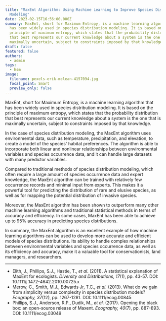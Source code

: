 ```yaml
---
title: "MaxEnt Algorithm: Using Machine Learning to Improve Species Distribution
  Modeling"
date: 2023-02-15T16:56:00.000Z
summary: MaxEnt, short for Maximum Entropy, is a machine learning algorithm that
  has been widely used in species distribution modeling. It is based on the
  principle of maximum entropy, which states that the probability distribution
  that best represents our current knowledge about a system is the one that is
  maximally uncertain, subject to constraints imposed by that knowledge.
draft: false
featured: false
authors:
  - admin
tags:
  - hsm
image:
  filename: pexels-erik-mclean-4157094.jpg
  focal_point: Smart
  preview_only: false
---
```

<!-- wp:paragraph -->

<p>MaxEnt, short for Maximum Entropy, is a machine learning algorithm that has been widely used in species distribution modeling. It is based on the principle of maximum entropy, which states that the probability distribution that best represents our current knowledge about a system is the one that is maximally uncertain, subject to constraints imposed by that knowledge.</p>
<!-- /wp:paragraph -->

<!-- wp:paragraph -->

<p>In the case of species distribution modeling, the MaxEnt algorithm uses environmental data, such as temperature, precipitation, and elevation, to create a model of the species' habitat preferences. The algorithm is able to incorporate both linear and nonlinear relationships between environmental variables and species occurrence data, and it can handle large datasets with many predictor variables.</p>
<!-- /wp:paragraph -->

<!-- wp:paragraph -->

<p>Compared to traditional methods of species distribution modeling, which often require a large amount of species occurrence data and expert knowledge, the MaxEnt algorithm can be trained with relatively few occurrence records and minimal input from experts. This makes it a powerful tool for predicting the distribution of rare and elusive species, as well as for mapping the potential distribution of invasive species.</p>
<!-- /wp:paragraph -->

<!-- wp:paragraph -->

<p>Moreover, the MaxEnt algorithm has been shown to outperform many other machine learning algorithms and traditional statistical methods in terms of accuracy and efficiency. In some cases, MaxEnt has been able to achieve up to 95% accuracy in predicting species distributions.</p>
<!-- /wp:paragraph -->

<!-- wp:paragraph -->

<p>In summary, the MaxEnt algorithm is an excellent example of how machine learning algorithms can be used to develop more accurate and efficient models of species distributions. Its ability to handle complex relationships between environmental variables and species occurrence data, as well as its efficiency and accuracy, make it a valuable tool for conservationists, land managers, and researchers.</p>
<!-- /wp:paragraph -->

<!-- wp:separator -->

<hr class="wp-block-separator has-alpha-channel-opacity"/>
<!-- /wp:separator -->

<!-- wp:list -->

<ul><!-- wp:list-item -->
<li>Elith, J., Phillips, S.J., Hastie, T., <em>et al</em>. (2011). A statistical explanation of MaxEnt for ecologists. <em>Diversity and Distributions, 17</em>(1), pp. 43-57. DOI: 10.1111/j.1472-4642.2010.00725.x</li>
<!-- /wp:list-item -->

<!-- wp:list-item -->

<li>Merow, C., Smith, M.J., Edwards Jr, T.C., <em>et al.</em> (2013). What do we gain from simplicity versus complexity in species distribution models? <em>Ecography, 37</em>(12), pp. 1267-1281. DOI: 10.1111/ecog.00845</li>
<!-- /wp:list-item -->

<!-- wp:list-item -->

<li>Phillips, S.J., Anderson, R.P., Dudik, M., <em>et al.</em> (2017). Opening the black box: an open-source release of Maxent. <em>Ecography, 40</em>(7), pp. 887-893. DOI: 10.1111/ecog.03049</li>
<!-- /wp:list-item --></ul>
<!-- /wp:list -->